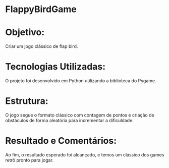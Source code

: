 # FlappyBirdGame
# Objetivo:
Criar um jogo clássico de flap bird.
# Tecnologias Utilizadas:
O projeto foi desenvolvido em Python utilizando a biblioteca do Pygame.
# Estrutura:
O jogo segue o formato clássico com contagem de pontos e criação de obstáculos de forma aleatória para incrementar a dificuldade.
# Resultado e Comentários:
Ao fim, o resultado esperado foi alcançado, e temos um clássico dos games retrô pronto para jogar.

